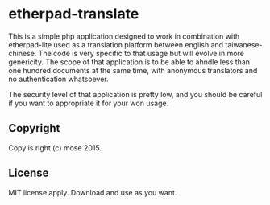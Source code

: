 etherpad-translate
======================

This is a simple php application designed to work in combination with etherpad-lite used as a translation platform between english and taiwanese-chinese. The code is very specific to that usage but will evolve in more genericity. The scope of that application is to be able to ahndle less than one hundred documents at the same time, with anonymous translators and no authentication whatsoever.

The security level of that application is pretty low, and you should be careful if you want to appropriate it for your won usage.


Copyright
----------
Copy is right (c) mose 2015. 

License
-----------
MIT license apply. Download and use as you want.
